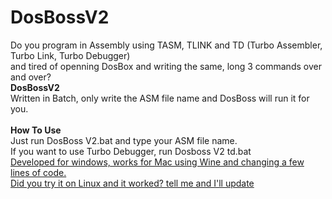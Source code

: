 # DosBossV2
Do you program in Assembly using TASM, TLINK and TD (Turbo Assembler, Turbo Link, Turbo Debugger)<br>
and tired of openning DosBox and writing the same, long 3 commands over and over?<br>
<b>DosBossV2</b><br>
Written in Batch, only write the ASM file name and DosBoss will run it for you.
<br><br>
<b>How To Use</b><br>
Just run DosBoss V2.bat and type your ASM file name.<br>
If you want to use Turbo Debugger, run Dosboss V2 td.bat<br>
<u>Developed for windows, works for Mac using Wine and changing a few lines of code.<br>Did you try it on Linux
and it worked? tell me and I'll update</u>

